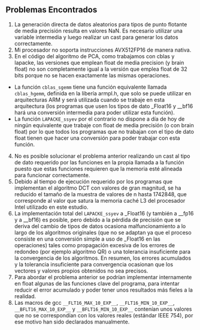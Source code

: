 ## Problemas Encontrados

1. La generación directa de datos aleatorios para tipos de punto flotante de media precisión resulta en valores NaN. Es necesario utilizar una variable intermedia y luego realizar un cast para generar los datos correctamente.
2. Mi procesador no soporta instrucciones AVX512FP16 de manera nativa.
3. En el código del algoritmo de PCA, como trabajamos con cblas y lapacke, las versiones que emplean float de media precision (y brain float) no son completamente igual a la versión que emplea float de 32 bits porque no se hacen exactamente las mismas operaciones. 
 - La función `cblas_sgemm` tiene una función equivalente llamada `cblas_hgemm`, definida en la libería armpl.h, que solo se puede utilizar en arquitecturas ARM y será utilizada cuando se trabaje en esta arquitectura (los programas que usen los tipos de dato _Float16 y __bf16 hará una conversión intermedia para poder utilizar esta función).
 - La función `LAPACKE_ssyev` por el contrario no dispone a día de hoy de ningún equivalente que trabaje con float de media precisión (o con brain float) por lo que todos los programas que no trabajan con el tipo de dato float tienen que hacer una conversión para poder trabajar con esta función.
4. No es posible solucionar el problema anterior realizando un cast al tipo de dato requerido por las funciones en la propia llamada a la función puesto que estas funciones requieren que la memoria esté alineada para funcionar correctamente.
5. Debido al tiempo de ejecución requerido por los programas que implementan el algoritmo DCT con valores de gran magnitud, se ha reducido el tamaño de la muestra de valores de n hasta 1742848, que corresponde al valor que satura la memoria caché L3 del procesador Intel utilizado en este estudio.
6. La implementación total del `LAPACKE_ssyev` a _Float16 (y también a __fp16 y a __bf16) es posible, pero debido a la pérdida de precisión que se deriva del cambio de tipos de datos ocasiona malfuncionamiento a lo largo de los algoritmos originales (que no se adaptan ya que el proceso consiste en una conversión simple a uso de _Float16 en las operaciones) tales como propagación excesiva de los errores de redondeo (por ejemplo algoritmo QR) o una tolerancia insuficiente para la convergencia de los algoritmos. En resumen, los errores acumulados y la tolerancia insuficiente para convergencia ocasionan que los vectores y valores propios obtenidos no sea precisos.
7. Para abordar el problema anterior se podrían implementar internamente en float algunas de las funciones clave del programa, para intentar reducir el error acumulado y poder tener unos resultados más fieles a la realidad.
8. Las macros de gcc `__FLT16_MAX_10_EXP__`, `__FLT16_MIN_10_EXP__`, `__BFLT16_MAX_10_EXP__` y `__BFLT16_MIN_10_EXP__` contenían unos valores que no se correspondían con los valores reales (estándar IEEE 754), por ese motivo han sido declarados manualmente.